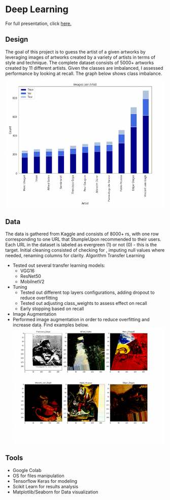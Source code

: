 # Deep Learning
For full presentation, click [here.](https://github.com/riwasabri/DeepLearning/blob/master/Deep%20Learning.key)

## Design

The goal of this project is to guess the artist of a given artworks by
leveraging images of artworks created by a variety of artists in terms of
style and technique.
The complete dataset consists of 5000+ artworks created by 11 different
artists.
Given the classes are imbalanced, I assessed performance by looking at
recall. The graph below shows class imbalance.

![picture alt](https://github.com/riwasabri/DeepLearning/blob/master/img1.png)

## Data

The data is gathered from Kaggle and consists of 8000+ rs, with one row corresponding
to one URL that StumpleUpon recommended to their users. Each URL in the dataset is
labeled as evergreen (1) or not (0) - this is the target.
Initial cleaning consisted of checking for , imputing null values where needed, renaming
columns for clarity.
Algorithm
Transfer Learning
* Tested out several transfer learning models:
  * VGG16
  * ResNet50
  * MobilnetV2
* Tuning
  * Tested out different top layers configurations, adding dropout to reduce overfitting
  * Tested out adjusting class_weights to assess effect on recall
  * Early stopping based on recall
* Image Augmentation
 * Performed image augmentation in order to reduce overfitting and increase data.
    Find examples below.
    ![picture alt](https://github.com/riwasabri/DeepLearning/blob/master/img2.png)

## Tools
* Google Colab
* OS for files manipulation
* Tensorflow Keras for modeling
* Scikit Learn for results analysis
* Matplotlib/Seaborn for Data visualization
